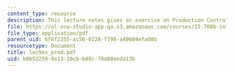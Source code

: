 ```yaml
---
content_type: resource
description: This lecture notes gives an exercise on Production Control lecture.
file: https://ol-ocw-studio-app-qa.s3.amazonaws.com/courses/15-760b-introduction-to-operations-management-spring-2004/b0b522599e1310cbb08cf8a08eeda13b_lec9ex_prod.pdf
file_type: application/pdf
parent_uid: 6f6f2355-ac56-0228-f798-a49604efa08b
resourcetype: Document
title: lec9ex_prod.pdf
uid: b0b52259-9e13-10cb-b08c-f8a08eeda13b
---
```

